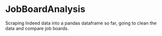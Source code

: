 # JobBoardAnalysis
Scraping Indeed data into a pandas dataframe so far, going to clean the data and compare job boards.
